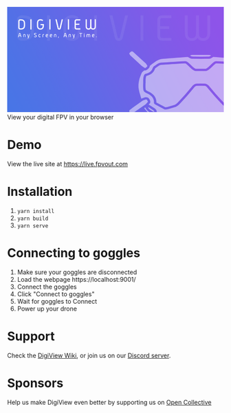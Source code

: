 ![Any Screen, Any Time.](docs/digiview.png)
View your digital FPV in your browser

# Demo
View the live site at https://live.fpvout.com

# Installation
1. `yarn install`
2. `yarn build`
3. `yarn serve`

# Connecting to goggles
1. Make sure your goggles are disconnected
2. Load the webpage https://localhost:9001/
3. Connect the goggles
4. Click "Connect to goggles"
5. Wait for goggles to Connect
6. Power up your drone

# Support
Check the [DigiView Wiki](https://github.com/fpvout/fpvout.com/wiki), or join us on our [Discord server](https://discord.gg/4kUGdtAZJ5).

# Sponsors
Help us make DigiView even better by supporting us on [Open Collective](https://opencollective.com/fpvout)
